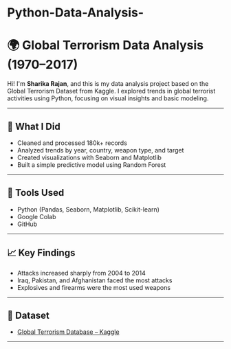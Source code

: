 # Python-Data-Analysis-
# 🌍 Global Terrorism Data Analysis (1970–2017)

Hi! I'm **Sharika Rajan**, and this is my data analysis project based on the Global Terrorism Dataset from Kaggle. I explored trends in global terrorist activities using Python, focusing on visual insights and basic modeling.

---

## 📌 What I Did

- Cleaned and processed 180k+ records
- Analyzed trends by year, country, weapon type, and target
- Created visualizations with Seaborn and Matplotlib
- Built a simple predictive model using Random Forest

---

## 🧰 Tools Used

- Python (Pandas, Seaborn, Matplotlib, Scikit-learn)
- Google Colab
- GitHub

---

## 📈 Key Findings

- Attacks increased sharply from 2004 to 2014
- Iraq, Pakistan, and Afghanistan faced the most attacks
- Explosives and firearms were the most used weapons

---

## 📁 Dataset

- [Global Terrorism Database – Kaggle](https://www.kaggle.com/datasets/START-UMD/gtd)

---


